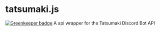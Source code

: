 # tatsumaki.js

[![Greenkeeper badge](https://badges.greenkeeper.io/MrJacz/tatsumaki.js.svg)](https://greenkeeper.io/)
A api wrapper for the Tatsumaki Discord Bot API
